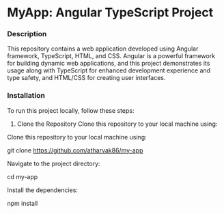 # MyApp: Angular TypeScript Project

### Description
This repository contains a web application developed using Angular framework, TypeScript, HTML, and CSS. Angular is a powerful framework for building dynamic web applications, and this project demonstrates its usage along with TypeScript for enhanced development experience and type safety, and HTML/CSS for creating user interfaces.

### Installation
To run this project locally, follow these steps:

1. Clone the Repository
Clone this repository to your local machine using:

Clone this repository to your local machine using:

git clone <https://github.com/atharvak86/my-app>

Navigate to the project directory:

cd my-app

Install the dependencies:

npm install
